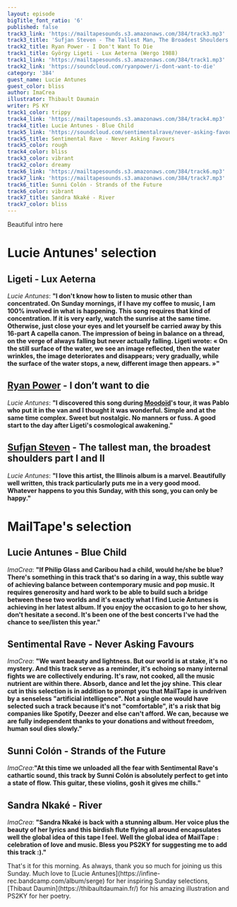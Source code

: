```yaml
---
layout: episode
bigTitle_font_ratio: '6'
published: false
track3_link: 'https://mailtapesounds.s3.amazonaws.com/384/track3.mp3'
track3_title: 'Sufjan Steven - The Tallest Man, The Broadest Shoulders'
track2_title: Ryan Power - I Don't Want To Die
track1_title: György Ligeti - Lux Aeterna (Wergo 1988)
track1_link: 'https://mailtapesounds.s3.amazonaws.com/384/track1.mp3'
track2_link: 'https://soundcloud.com/ryanpower/i-dont-want-to-die'
category: '384'
guest_name: Lucie Antunes
guest_color: bliss
author: ImaCrea
illustrator: Thibault Daumain
writer: PS KY
track1_color: trippy
track4_link: 'https://mailtapesounds.s3.amazonaws.com/384/track4.mp3'
track4_title: Lucie Antunes - Blue Child
track5_link: 'https://soundcloud.com/sentimentalrave/never-asking-favours'
track5_title: Sentimental Rave - Never Asking Favours
track5_color: rough
track4_color: bliss
track3_color: vibrant
track2_color: dreamy
track6_link: 'https://mailtapesounds.s3.amazonaws.com/384/track6.mp3'
track7_link: 'https://mailtapesounds.s3.amazonaws.com/384/track7.mp3'
track6_title: Sunni Colón - Strands of the Future
track6_color: vibrant
track7_title: Sandra Nkaké - River
track7_color: bliss
---
```

<p id="introduction">Beautiful intro here
</p>

# Lucie Antunes' selection

## Ligeti - Lux Aeterna
_Lucie Antunes_: **"**I don't know how to listen to music other than concentrated. On Sunday mornings, if I have my coffee to music, I am 100% involved in what is happening. This song requires that kind of concentration. If it is very early, watch the sunrise at the same time. Otherwise, just close your eyes and let yourself be carried away by this 16-part A capella canon. The impression of being in balance on a thread, on the verge of always falling but never actually falling. Ligeti wrote: « On the still surface of the water, we see an image reflected, then the water wrinkles, the image deteriorates and disappears; very gradually, while the surface of the water stops, a new, different image then appears. »**"**

## [Ryan Power](https://ryanpower.bandcamp.com/album/i-don-t-want-to-die) - I don’t want to die
_Lucie Antunes_: **"**I discovered this song during [Moodoïd](https://www.mailta.pe/325/moodoid/)'s tour, it was Pablo who put it in the van and I thought it was wonderful. Simple and at the same time complex. Sweet but nostalgic. No manners or fuss. A good start to the day after Ligeti's cosmological awakening.**"**

## [Sufjan Steven](https://music.sufjan.com/) - The tallest man, the broadest shoulders part I and II
_Lucie Antunes_: **"**I love this artist, the Illinois album is a marvel. Beautifully well written, this track particularly puts me in a very good mood. Whatever happens to you this Sunday, with this song, you can only be happy.**"**


# MailTape's selection

## Lucie Antunes - Blue Child
_ImaCrea_: **"**If Philip Glass and Caribou had a child, would he/she be blue? There's something in this track that's so daring in a way, this subtle way of achieving balance between contemporary music and pop music. It requires generosity and hard work to be able to build such a bridge between these two worlds and it's exactly what I find Lucie Antunes is achieving in her latest album. If you enjoy the occasion to go to her show, don't hesitate a second. It's been one of the best concerts I've had the chance to see/listen this year.**"**

## Sentimental Rave - Never Asking Favours
_ImaCrea_: **"**We want beauty and lightness. But our world is at stake, it's no mystery. And this track serve as a reminder, it's echoing so many internal fights we are collectively enduring. It's raw, not cooked, all the music nutrient are within there. Absorb, dance and let the joy shine. This clear cut in this selection is in addition to prompt you that MailTape is undriven by a senseless "artificial intelligence". Not a single one would have selected such a track because it's not "comfortable", it's a risk that big companies like Spotify, Deezer and else can't afford. We can, because we are fully independent thanks to your donations and without freedom, human soul dies slowly.**"**

## Sunni Colón - Strands of the Future
_ImaCrea_:**"**At this time we unloaded all the fear with Sentimental Rave's cathartic sound, this track by Sunni Colón is absolutely perfect to get into a state of flow. This guitar, these violins, gosh it gives me chills.**"**

## Sandra Nkaké - River
_ImaCrea_: **"**Sandra Nkaké is back with a stunning album. Her voice plus the beauty of her lyrics and this birdish flute flying all around encapsulates well the global idea of this tape I feel. Well the global idea of MailTape : celebration of love and music. Bless you PS2KY for suggesting me to add this track :).**"**


<p id="outroduction"> That's it for this morning. As always, thank you so much for joining us this Sunday. Much love to [Lucie Antunes](https://infine-rec.bandcamp.com/album/serge) for her inspiring Sunday selections, [Thibaut Daumin](https://thibaultdaumain.fr/) for his amazing illustration and PS2KY for her poetry.</p>

